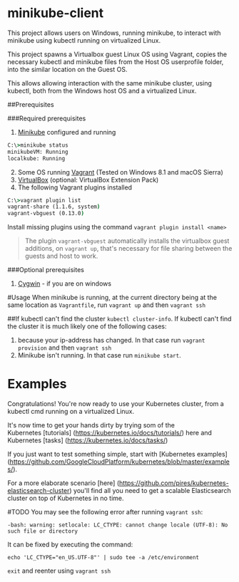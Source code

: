 # minikube-client

This project  allows users on Windows, running minikube, to
interact with minikube using kubectl running on virtualized Linux.

This project spawns a Virtualbox guest Linux OS using Vagrant, copies the necessary kubectl and minikube files from the
Host OS userprofile folder, into the similar location on the Guest OS.

This allows allowing interaction with the same minikube cluster, using kubectl, both from the Windows host OS and a virtualized Linux.

##Prerequisites

###Required prerequisites
1. [Minikube](https://github.com/kubernetes/minikube) configured and running
```cmd 
C:\>minikube status
minikubeVM: Running
localkube: Running
```
2. Some OS running [Vagrant](https://www.vagrantup.com/) (Tested on Windows 8.1 and macOS Sierra)
3. [VirtualBox](https://www.virtualbox.org/) (optional: VirtualBox Extension Pack)
4. The following Vagrant plugins installed
```cmd
C:\>vagrant plugin list
vagrant-share (1.1.6, system)
vagrant-vbguest (0.13.0)
```

Install missing plugins using the command `vagrant plugin install <name>` 

> The plugin `vagrant-vbguest` automatically installs the virtualbox guest additions, on `vagrant up`, that's necessary
for file sharing between the guests and host to work.

###Optional prerequisites
1. [Cygwin](https://www.cygwin.com/) - if you are on windows

#Usage
When minikube is running, at the current directory being at the same location as `Vagrantfile`, run `vagrant up` and then `vagrant ssh`

##If kubectl can't find the cluster `kubectl cluster-info`.
If kubectl can't find the cluster it is much likely one of the following cases:

1. because your ip-address has changed. In that case run `vagrant provision` and then `vagrant ssh`
2. Minikube isn't running. In that case run `minikube start`.

# Examples

Congratulations! You're now ready to use your Kubernetes cluster, from a kubectl cmd running on a virtualized Linux.

It's now time to get your hands dirty by trying som of the  
Kubernetes [tutorials] (https://kubernetes.io/docs/tutorials/) here 
and Kubernetes [tasks] (https://kubernetes.io/docs/tasks/)

If you just want to test something simple, start with [Kubernetes examples]
(https://github.com/GoogleCloudPlatform/kubernetes/blob/master/examples/).

For a more elaborate scenario [here]
(https://github.com/pires/kubernetes-elasticsearch-cluster) you'll find all
you need to get a scalable Elasticsearch cluster on top of Kubernetes in no
time.

#TODO
You may see the following error after running `vagrant ssh`:

```-bash: warning: setlocale: LC_CTYPE: cannot change locale (UTF-8): No such file or directory```
                      
It can be fixed by executing the command:

```echo 'LC_CTYPE="en_US.UTF-8"' | sudo tee -a /etc/environment ```

`exit` and reenter using `vagrant ssh`






